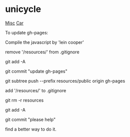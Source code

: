# unicycle
[Misc](http://www.irccyn.ec-nantes.fr/~martinet/Mobrob/KinematicModelling.pdf)
[Car](http://nfs.gongkong.com/u_files/robot/zl/chap4.pdf)

To update gh-pages:

Compile the javascript by 'lein cooper'

remove '/resources/' from .gitignore

git add -A

git commit "update gh-pages"

git subtree push --prefix resources/public origin gh-pages

add '/resources/' to .gitignore

git rm -r resources

git add -A

git commit "please help"

find a better way to do it.

